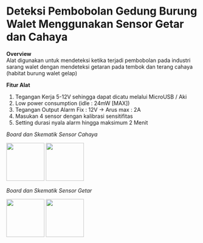# Deteksi Pembobolan Gedung Burung Walet Menggunakan Sensor Getar dan Cahaya

**Overview**<br />
Alat digunakan untuk mendeteksi ketika terjadi pembobolan pada industri sarang walet dengan mendeteksi getaran pada tembok dan terang cahaya (habitat burung walet gelap)

**Fitur Alat**
1. Tegangan Kerja 5-12V sehingga dapat dicatu melalui MicroUSB / Aki
2. Low power consumption (idle : 24mW [MAX])
3. Tegangan Output Alarm Fix : 12V -> Arus max :  2A
4. Masukan 4 sensor dengan kalibrasi sensitifitas
5. Setting durasi nyala alarm hingga maksimum 2 Menit

*Board dan Skematik Sensor Cahaya*

<p float="left">
  <img src="https://github.com/mrproffirman/Portofolio/tree/main/SensorKeamanan/img/Cahaya_brd.jpg" width="100" />
  <img src="https://github.com/mrproffirman/Portofolio/tree/main/SensorKeamanan/img/Cahaya_sch.jpg" width="100" />
</p>

*Board dan Skematik Sensor Getar*

<p float="left">
  <img src="https://github.com/mrproffirman/Portofolio/tree/main/SensorKeamanan/img/Getar_brd.jpg" width="100" />
  <img src="https://github.com/mrproffirman/Portofolio/tree/main/SensorKeamanan/img/Getar_sch.jpg" width="100" />
</p>
